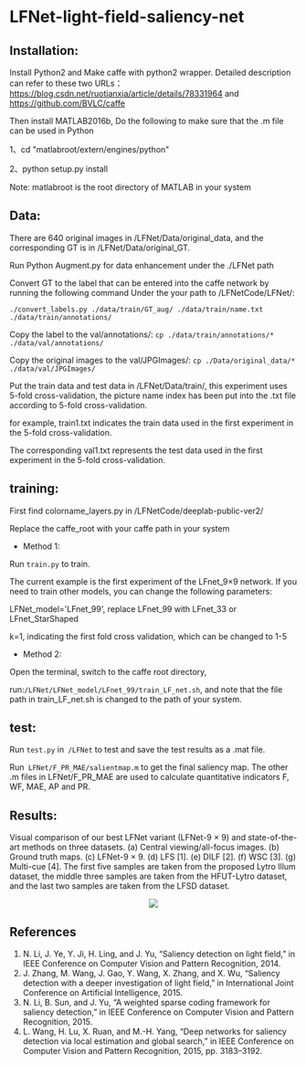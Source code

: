 # LFNet-light-field-saliency-net
## Installation:
Install Python2 and Make caffe with python2 wrapper. Detailed description can refer to these two URLs：https://blog.csdn.net/ruotianxia/article/details/78331964 and https://github.com/BVLC/caffe

Then install MATLAB2016b, Do the following to make sure that the .m file can be used in Python

1、cd "matlabroot/extern/engines/python"  

2、python setup.py install

Note: matlabroot is the root directory of MATLAB in your system

## Data:
There are 640 original images in /LFNet/Data/original_data, and the corresponding GT is in /LFNet/Data/original_GT.

Run Python Augment.py for data enhancement under the ./LFNet path

Convert GT to the label that can be entered into the caffe network by running the following command Under the your path to /LFNetCode/LFNet/:

`./convert_labels.py ./data/train/GT_aug/ ./data/train/name.txt ./data/train/annotations/`

Copy the label to the val/annotations/:
`cp ./data/train/annotations/* ./data/val/annotations/`

Copy the original images to the val/JPGImages/:
`cp ./Data/original_data/* ./data/val/JPGImages/`

Put the train data and test data in /LFNet/Data/train/, this experiment uses 5-fold cross-validation, the picture name index has been put into the .txt file according to 5-fold cross-validation.

for example, train1.txt indicates the train data used in the first experiment in the 5-fold cross-validation. 

The corresponding val1.txt represents the test data used in the first experiment in the 5-fold cross-validation.

## training:
First find colorname_layers.py in /LFNetCode/deeplab-public-ver2/

Replace the caffe_root with your caffe path in your system

* Method 1:

Run `train.py` to train.

The current example is the first experiment of the LFnet_9×9 network. If you need to train other models, you can change the following parameters:

LFNet_model='LFnet_99', replace LFnet_99 with LFnet_33 or LFnet_StarShaped

k=1, indicating the first fold cross validation, which can be changed to 1-5

* Method 2:

Open the terminal, switch to the caffe root directory, 

run:`/LFNet/LFNet_model/LFnet_99/train_LF_net.sh`, and note that the file path in train_LF_net.sh is changed to the path of your system.

## test:

Run `test.py` in` /LFNet` to test and save the test results as a .mat file.

Run` LFNet/F_PR_MAE/salientmap.m` to get the final saliency map. The other .m files in LFNet/F_PR_MAE are used to calculate quantitative indicators F, WF, MAE, AP and PR.

## Results:

Visual comparison of our best LFNet variant (LFNet-9 × 9) and state-of-the-art methods on three datasets. (a) Central viewing/all-focus images. (b) Ground truth maps. (c) LFNet-9 × 9. (d) LFS [1]. (e) DILF [2]. (f) WSC [3]. (g) Multi-cue [4]. The first five samples are taken from the proposed Lytro Illum dataset, the middle three samples are taken from the HFUT-Lytro dataset, and the last two samples are taken from the LFSD dataset.

<div style="text-align:center"><img src ="https://github.com/pencilzhang/LFNet-light-field-saliency-net/raw/master/result.png" /></div>

## References
1. N. Li, J. Ye, Y. Ji, H. Ling, and J. Yu, “Saliency detection on light field,” in IEEE Conference on Computer Vision and Pattern Recognition, 2014.
2. J. Zhang, M. Wang, J. Gao, Y. Wang, X. Zhang, and X. Wu, “Saliency detection with a deeper investigation of light field,” in International Joint Conference on Artificial Intelligence, 2015.
3. N. Li, B. Sun, and J. Yu, “A weighted sparse coding framework for saliency detection,” in IEEE Conference on Computer Vision and Pattern Recognition, 2015.
4. L. Wang, H. Lu, X. Ruan, and M.-H. Yang, “Deep networks for saliency detection via local estimation and global search,” in IEEE Conference on Computer Vision and Pattern Recognition, 2015, pp. 3183–3192.
